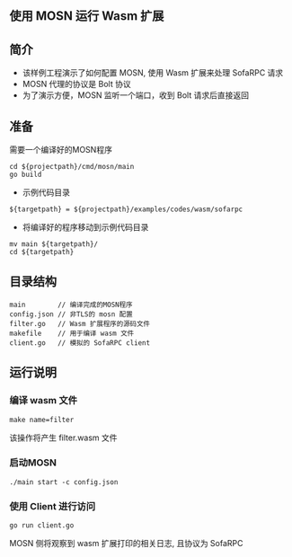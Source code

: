 ## 使用 MOSN 运行 Wasm 扩展

## 简介

+ 该样例工程演示了如何配置 MOSN, 使用 Wasm 扩展来处理 SofaRPC 请求
+ MOSN 代理的协议是 Bolt 协议
+ 为了演示方便，MOSN 监听一个端口，收到 Bolt 请求后直接返回

## 准备

需要一个编译好的MOSN程序
```
cd ${projectpath}/cmd/mosn/main
go build
```

+ 示例代码目录

```
${targetpath} = ${projectpath}/examples/codes/wasm/sofarpc
```

+ 将编译好的程序移动到示例代码目录

```
mv main ${targetpath}/
cd ${targetpath}
```

## 目录结构

```
main        // 编译完成的MOSN程序
config.json // 非TLS的 mosn 配置
filter.go   // Wasm 扩展程序的源码文件
makefile    // 用于编译 wasm 文件
client.go   // 模拟的 SofaRPC client
```

## 运行说明

### 编译 wasm 文件

```
make name=filter
```

该操作将产生 filter.wasm 文件

### 启动MOSN

```
./main start -c config.json
```

### 使用 Client 进行访问

```
go run client.go
```

MOSN 侧将观察到 wasm 扩展打印的相关日志, 且协议为 SofaRPC